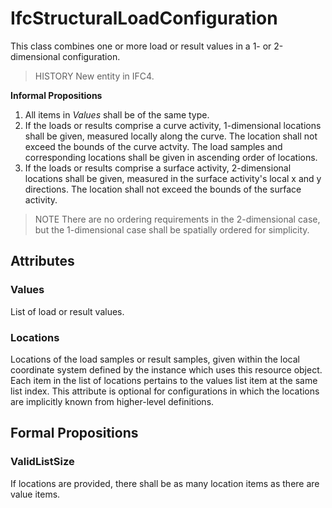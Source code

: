 # IfcStructuralLoadConfiguration

This class combines one or more load or result values in a 1- or 2-dimensional configuration.
<!-- end of short definition -->

> HISTORY New entity in IFC4.

**Informal Propositions**

1. All items in _Values_ shall be of the same type.
2. If the loads or results comprise a curve activity, 1-dimensional locations shall be given, measured locally along the curve. The location shall not exceed the bounds of the curve actvity. The load samples and corresponding locations shall be given in ascending order of locations.
3. If the loads or results comprise a surface activity, 2-dimensional locations shall be given, measured in the surface activity's local x and y directions. The location shall not exceed the bounds of the surface activity.

> NOTE There are no ordering requirements in the 2-dimensional case, but the 1-dimensional case shall be spatially ordered for simplicity.

## Attributes

### Values
List of load or result values.

### Locations
Locations of the load samples or result samples, given within the local coordinate system defined by the instance which uses this resource object. Each item in the list of locations pertains to the values list item at the same list index. This attribute is optional for configurations in which the locations are implicitly known from higher-level definitions.

## Formal Propositions

### ValidListSize
If locations are provided, there shall be as many location items as there are value items.
